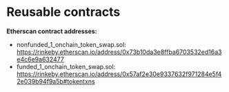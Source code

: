 # Reusable contracts

**Etherscan contract addresses:**
* nonfunded_1_onchain_token_swap.sol: https://rinkeby.etherscan.io/address/0x73b10da3e8ffba6703532ed16a3e4c6e9a632477
* funded_1_onchain_token_swap.sol: https://rinkeby.etherscan.io/address/0x57af2e30e9337632f971284e5f42e039b94f9a5b#tokentxns
